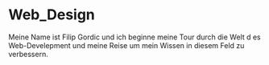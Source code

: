 # Web_Design
Meine Name ist Filip Gordic und ich beginne meine Tour durch die Welt d
es Web-Develepment und meine Reise um mein Wissen in diesem Feld zu verbessern.

